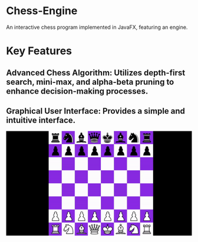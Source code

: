 # Chess-Engine
An interactive chess program implemented in JavaFX, featuring an engine.

# Key Features
## Advanced Chess Algorithm: Utilizes depth-first search, mini-max, and alpha-beta pruning to enhance decision-making processes.
## Graphical User Interface: Provides a simple and intuitive interface.

![](https://github.com/Philxy/Chess-Engine/blob/main/chess.gif)
